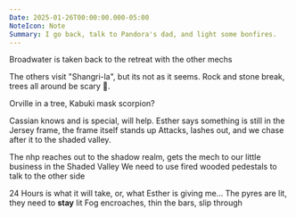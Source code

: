 ```yaml
---
Date: 2025-01-26T00:00:00.000-05:00
NoteIcon: Note
Summary: I go back, talk to Pandora's dad, and light some bonfires.
---
```

Broadwater is taken back to the retreat with the other mechs

The others visit "Shangri-la", but its not as it seems.
Rock and stone break, trees all around be scary 👻.

Orville in a tree, Kabuki mask scorpion?

Cassian knows and is special, will help.
Esther says something is still in the Jersey frame, the frame itself stands up
Attacks, lashes out, and we chase after it to the shaded valley.

The nhp reaches out to the shadow realm, gets the mech to our little business in the Shaded Valley
We need to use fired wooded pedestals to talk to the other side

24 Hours is what it will take, or, what Esther is giving me...
The pyres are lit, they need to **stay** lit
Fog encroaches, thin the bars, slip through